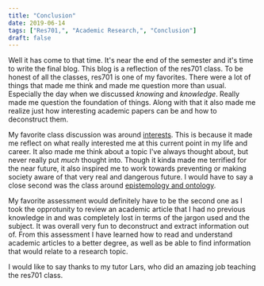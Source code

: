 ```yaml
---
title: "Conclusion"
date: 2019-06-14
tags: ["Res701,", "Academic Research,", "Conclusion"]
draft: false
---
```


Well it has come to that time. It's near the end of the semester and it's time to write the final blog. This blog is a reflection of the res701 class. To be honest of all the classes, res701 is one of my favorites. There were a lot of things that made me think and made me question more than usual. Especially the day when we discussed *knowing* and *knowledge*. Really made me question the foundation of things. Along with that it also made me realize just how interesting academic papers can be and how to deconstruct them.

My favorite class discussion was around [interests](/post/res701-6). This is because it made me reflect on what really interested me at this current point in my life and career. It also made me think about a topic I've always thought about, but never really put *much* thought into. Though it kinda made me terrified for the near future, it also inspired me to work towards preventing or making society aware of that very real and dangerous future. I would have to say a close second was the class around [epistemology and ontology](/post/res701-1).

My favorite assessment would definitely have to be the second one as I took the opprotunity to review an academic article that I had no previous knowledge in and was completely lost in terms of the jargon used and the subject. It was overall very fun to deconstruct and extract information out of. From this assessment I have learned how to read and understand academic articles to a better degree, as well as be able to find information that would relate to a research topic.

I would like to say thanks to my tutor Lars, who did an amazing job teaching the res701 class.